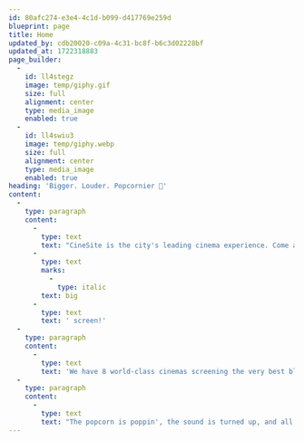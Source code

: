 ```yaml
---
id: 80afc274-e3e4-4c1d-b099-d417769e259d
blueprint: page
title: Home
updated_by: cdb20020-c09a-4c31-bc8f-b6c3d02228bf
updated_at: 1722318883
page_builder:
  -
    id: ll4stegz
    image: temp/giphy.gif
    size: full
    alignment: center
    type: media_image
    enabled: true
  -
    id: ll4swiu3
    image: temp/giphy.webp
    size: full
    alignment: center
    type: media_image
    enabled: true
heading: 'Bigger. Louder. Popcornier 🍿'
content:
  -
    type: paragraph
    content:
      -
        type: text
        text: "CineSite is the city's leading cinema experience. Come and experience the big screen that's bigger than the large screen. It's the "
      -
        type: text
        marks:
          -
            type: italic
        text: big
      -
        type: text
        text: ' screen!'
  -
    type: paragraph
    content:
      -
        type: text
        text: 'We have 8 world-class cinemas screening the very best blockbuster, latest release and fan favourite films, with each cinema featuring lush electronic recliners, generous seat width for ultimate comfort, and ample legroom for those who are vertically privileged. '
  -
    type: paragraph
    content:
      -
        type: text
        text: "The popcorn is poppin', the sound is turned up, and all that's missing is you. Come down to CineSite and experience cinema the way it is meant to be."
---
```

